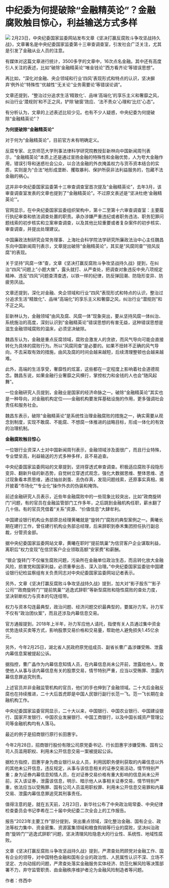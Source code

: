 # 中纪委为何提破除“金融精英论”？金融腐败触目惊心，利益输送方式多样

![](https://inews.gtimg.com/news_bt/Oiefp-_cGzq8a2OVw0XJC4RoM_mkmw6UPPaeFTWRndZTsAA/1000)
2月23日，中央纪委国家监委网站发布文章《坚决打赢反腐败斗争攻坚战持久战》，文章署名是中央纪委国家监委第十三审查调查室，引发社会广泛关注，尤其是引发了金融从业人员的注意。

有媒体对这篇文章进行统计，3500多字的文章中，16次点名金融。其中还有高度引人关注的表述，比如“破除‘金融精英论’‘唯金钱论’‘西方看齐论’等错误思想”。

再比如，“深化对金融、央企领域和行业‘四风’表现形式和特点的认识，坚决摒弃‘例外论’‘特殊性’‘优越性’‘无关论’‘业务需要论’等错误论调”。

文章还提到，“整治过分追求生活‘精致化’、品味‘高端化’的享乐主义和奢靡之风，纠治行业‘潜规则’和不正之风，铲除‘破窗’效应、‘法不责众’心理和‘比烂’心态”。

有分析认为，文章的上述表述比较少见。也有不少人疑惑，中央纪委为何提破除“金融精英论”？

**为何提破除“金融精英论”**

对于何为“金融精英论”，目前官方未有明确定义。

反腐专家、北京师范大学刑事法律科学研究院教授彭新林向中国新闻周刊表示，“金融精英论”本质上还是通过宣扬金融的特殊性和金融优势，人为夸大金融作用，错误引导和迷惑社会公众，以合法金融的外衣掩盖权力与货币资本结合的实质，实则是为“合法”地形成垄断、攫取暴利、保护所获非法利益服务的，包藏不法金融的祸心。

这并非中央纪委国家监委第十三审查调查室首次提及“金融精英论”，去年3月，该审查调查室发表的文章也提到了“金融精英论”。不过原文表述是“坚决杜绝‘金融精英论’”。

官网显示，在中央纪委国家监委组织架构中，第十二至第十六审查调查室：主要履行执纪审查和依法调查处置的职责。承办涉嫌严重违纪或者职务违法、职务犯罪问题线索的初步核实和立案审查调查，以及其他比较重要或者复杂案件的初步核实、审查调查，并提出处理建议。

中国廉政法制研究会常务理事、上海社会科学院法学研究所廉政法治中心主任魏昌东向中国新闻周刊表示，文章提出破除“金融精英论”，其实是“风腐同查”“扭风反腐”的表现。

关于坚持“风腐一体”查，文章《坚决打赢反腐败斗争攻坚战持久战》提到，在纠治“四风”问题上“小题大做”，露头就打、从严查处，把调查对象违反中央八项规定精神、违反“四风”问题查清查透，以铁一样的纪律，防反弹回潮、防隐形变异、防疲劳厌战。

文章还提到，深化对金融、央企领域和行业“四风”表现形式和特点的认识，整治过分追求生活“精致化”、品味“高端化”的享乐主义和奢靡之风，纠治行业“潜规则”和不正之风。

彭新林认为，金融领域“由风及腐、风腐一体”现象突出，要从坚持风腐一体纠治、系统施治的高度，深刻认识到“金融精英论”错误思想的有害无益，这种错误思想是滋生金融领域腐败的温床，必须坚决破除。

魏昌东认为，金融是重点反腐领域，腐败会激发人的贪欲，而风气导向可能会直接转化为具体的腐败行为。所以“风腐同查”是必要的。如果不扭转不正确的风气导向，不去采取有效的措施，由风及腐的时间会越来越短，后续清理整顿也会越来越难。

此外，高端的生活享受，奢靡性的炫富，这些都在一定程度上影响着社会道德观念。魏昌东说，如果金融行业奢靡之风横行，掌控权力和金钱的人也会“随风起舞”。

一位金融研究人员提到，金融业是国家的经济命脉之一。破除“金融精英论”其实也是一种导向，对金融机构定位——金融机构要发挥基础设施的作用，更多强调社会责任和服务社会。

魏昌东表示，破除“金融精英论”是系统性治理金融腐败的措施之一，确实需要从观念到制度，实现不敢腐、不能腐、不想腐一体推进的战略目标，形成一体化的有效的治理机制。

**金融腐败触目惊心**

一位银行业资深人士对中国新闻周刊表示，金融领域涉及面很广，而且行业特殊，专业壁垒高，利益输送的方式多种多样，且不易追查。

中央纪委国家监委网站的文章提到，坚持穿透式审查调查。积极适应腐败手段隐形变异、翻新升级的新态势，自觉树立穿透式观念，强化大数据思维、整体思维、透过现象看本质思维，通过抽丝剥茧、去伪存真，发现问题线索，还原事实真相，揭开披着“市场化”“专业化”操作外衣的伪装和掩饰。

前述金融研究人员表示，近些年金融腐败中的一些现象比较突出，比如“政商旋转门”问题，有的官员在金融监管部门工作多年，之后跳到金融机构任职，薪水翻了几十倍。有的官员凭借着“关系”资源、“价值信息”大肆牟利。

中国建设银行机构业务部原总经理黄曦就是“旋转门”腐败的典型案例之一。黄曦长期在建行工作，曾任建行机构业务部总经理，后来辞职到泰禾集团担任执行副总裁，分管资金部。

据中央纪委国家监委网站文章，黄曦在职时“提前筑巢”为信贷客户企业谋取利益，离职后“权力变现”在信贷客户企业领取高额“安家费”和薪酬。

“银企‘旋转门’不仅催生腐败问题，污染所在金融单位政治生态，而且转化放大金融风险，损害党和国家利益，必须重拳出击、深入治理。”中央纪委国家监委驻中国建设银行纪检监察组有关负责同志对中央纪委国家监委网站记者表示。

另外，文章《坚决打赢反腐败斗争攻坚战持久战》提到，加大对“影子股东”“影子公司”“政商旋转门”“提前筑巢”“逃逸式辞职”等新型腐败和隐性腐败的查处力度，坚决斩断权力与资本的勾连纽带。

权力与资本勾连最典型，政治问题、经济问题交织最典型的，要属孙力军。孙力军不仅有“政治团伙案”，而且还涉及内幕信息交易。

官方通报提到，2018年上半年，孙力军应他人请托，指使有关人员通过集中资金优势连续买卖等方式，影响股票交易价格和交易量，帮助他人避免损失1.45亿余元。

另外，今年2月25日，湖北省人民政府原党组成员、副省长曹广晶涉嫌受贿、泄露内幕信息案被提起公诉。

据指控，曹广晶作为内幕信息知情人员，在内幕信息尚未公开前，泄露给他人，致使他人从事与该内幕信息有关的股票交易，情节特别严重，应当以受贿罪、泄露内幕信息罪追究刑责。

上述官员并非金融监管机构的官员，他们的手也伸到了金融领域。二十大后金融反腐也在持续推进，二十大后首虎即是中国人民银行副行长范一飞。范一飞长期在金融机构工作。

中央纪委国家监委官网显示，二十大以来，中国银行、中国农业银行、中国建设银行、国家开发银行、中国农业发展银行、中国工商银行，以及中国长城资产管理公司等金融机构均有人落马。

最近的例子是招商银行原行长田惠宇。

今年2月28日，招商银行股份有限公司原党委书记、行长田惠宇涉嫌受贿、国有公司人员滥用职权、利用未公开信息交易一案被提起公诉。

据检方指控，田惠宇身为商业银行从业人员，利用因职务便利获取的内幕信息以外的其他未公开信息，违反规定，从事与该信息相关的证券交易活动，情节特别严重；身为证券内幕信息知情人员，在对证券交易价格有重大影响的信息尚未公开前，买入该证券，泄露该信息，明示、暗示他人从事相关证券交易，情节特别严重，依法应当以受贿罪、国有公司人员滥用职权罪、利用未公开信息交易罪和内幕交易、泄露内幕信息罪追究其刑事责任。

值得注意的是，就在五天前，2月23日，新华社公布了中央政治局常委、中央纪律检查委员会书记李希在二十届中央纪委二次全会上的工作报告。

报告“2023年主要工作”部分提到，突出重点领域，深化整治金融、国有企业、政法等权力集中、资金密集、资源富集领域和粮食购销等行业的腐败，坚决纠治政商“旋转门”“逃逸式辞职”问题，坚决清理风险隐患大的行业性、系统性、地域性腐败。

文章《坚决打赢反腐败斗争攻坚战持久战》提到，严肃查处罔顾党对金融工作、国有企业的领导，对中国特色金融和国有企业的政治性、人民属性认识不深、立场不坚定、方向动摇的问题，严肃查处落实金融服务实体经济、防范化解风险等决策部署不力，弃守监管职责、由金融秩序维护者沦为金融风险制造者等问题。

作者：佟西中

